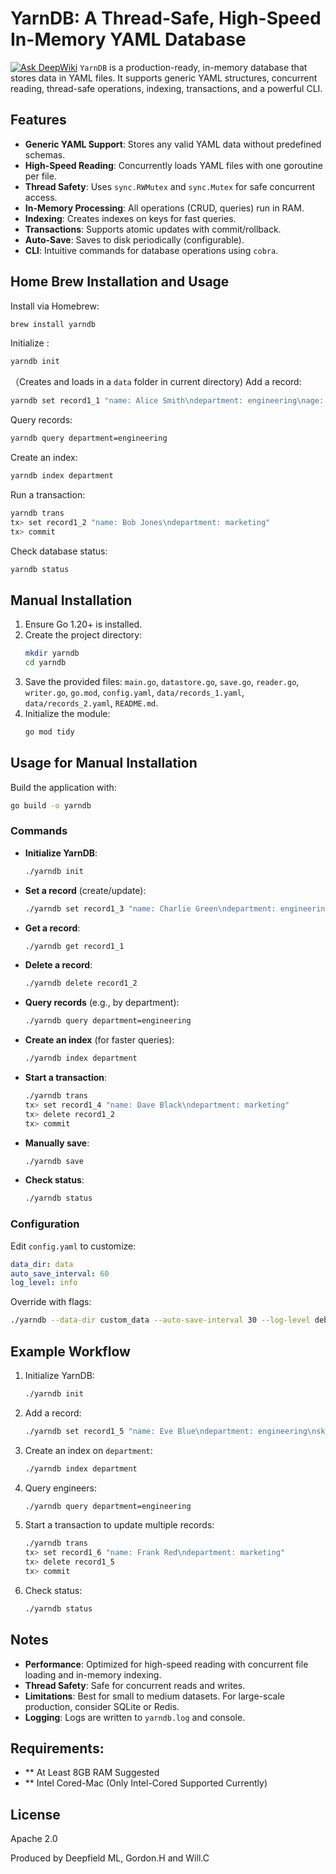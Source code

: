 # YarnDB: A Thread-Safe, High-Speed In-Memory YAML Database
[![Ask DeepWiki](https://deepwiki.com/badge.svg)](https://deepwiki.com/deepfield-ml/yarndb)
`YarnDB` is a production-ready, in-memory database that stores data in YAML files. It supports generic YAML structures, concurrent reading, thread-safe operations, indexing, transactions, and a powerful CLI.

## Features
- **Generic YAML Support**: Stores any valid YAML data without predefined schemas.
- **High-Speed Reading**: Concurrently loads YAML files with one goroutine per file.
- **Thread Safety**: Uses `sync.RWMutex` and `sync.Mutex` for safe concurrent access.
- **In-Memory Processing**: All operations (CRUD, queries) run in RAM.
- **Indexing**: Creates indexes on keys for fast queries.
- **Transactions**: Supports atomic updates with commit/rollback.
- **Auto-Save**: Saves to disk periodically (configurable).
- **CLI**: Intuitive commands for database operations using `cobra`.
## Home Brew Installation and Usage
Install via Homebrew:

```bash
brew install yarndb
```

Initialize :

```bash
yarndb init
```
（Creates and loads in a ` data ` folder in current directory)
Add a record:

```bash
yarndb set record1_1 "name: Alice Smith\ndepartment: engineering\nage: 30"
```

Query records:

```bash
yarndb query department=engineering
```

Create an index:

```bash
yarndb index department
```

Run a transaction:

```bash
yarndb trans
tx> set record1_2 "name: Bob Jones\ndepartment: marketing"
tx> commit
```

Check database status:

```bash
yarndb status
```

## Manual Installation
1. Ensure Go 1.20+ is installed.
2. Create the project directory:
   ```bash
   mkdir yarndb
   cd yarndb
   ```
3. Save the provided files: `main.go`, `datastore.go`, `save.go`, `reader.go`, `writer.go`, `go.mod`, `config.yaml`, `data/records_1.yaml`, `data/records_2.yaml`, `README.md`.
4. Initialize the module:
   ```bash
   go mod tidy
   ```

## Usage for Manual Installation
Build the application with:
```bash
go build -o yarndb
```

### Commands
- **Initialize YarnDB**:
  ```bash
  ./yarndb init
  ```
- **Set a record** (create/update):
  ```bash
  ./yarndb set record1_3 "name: Charlie Green\ndepartment: engineering\nage: 35"
  ```
- **Get a record**:
  ```bash
  ./yarndb get record1_1
  ```
- **Delete a record**:
  ```bash
  ./yarndb delete record1_2
  ```
- **Query records** (e.g., by department):
  ```bash
  ./yarndb query department=engineering
  ```
- **Create an index** (for faster queries):
  ```bash
  ./yarndb index department
  ```
- **Start a transaction**:
  ```bash
  ./yarndb trans
  tx> set record1_4 "name: Dave Black\ndepartment: marketing"
  tx> delete record1_2
  tx> commit
  ```
- **Manually save**:
  ```bash
  ./yarndb save
  ```
- **Check status**:
  ```bash
  ./yarndb status
  ```

### Configuration
Edit `config.yaml` to customize:
```yaml
data_dir: data
auto_save_interval: 60
log_level: info
```
Override with flags:
```bash
./yarndb --data-dir custom_data --auto-save-interval 30 --log-level debug init
```

## Example Workflow
1. Initialize YarnDB:
   ```bash
   ./yarndb init
   ```
2. Add a record:
   ```bash
   ./yarndb set record1_5 "name: Eve Blue\ndepartment: engineering\nskills: [Go, Python]"
   ```
3. Create an index on `department`:
   ```bash
   ./yarndb index department
   ```
4. Query engineers:
   ```bash
   ./yarndb query department=engineering
   ```
5. Start a transaction to update multiple records:
   ```bash
   ./yarndb trans
   tx> set record1_6 "name: Frank Red\ndepartment: marketing"
   tx> delete record1_5
   tx> commit
   ```
6. Check status:
   ```bash
   ./yarndb status
   ```

## Notes
- **Performance**: Optimized for high-speed reading with concurrent file loading and in-memory indexing.
- **Thread Safety**: Safe for concurrent reads and writes.
- **Limitations**: Best for small to medium datasets. For large-scale production, consider SQLite or Redis.
- **Logging**: Logs are written to `yarndb.log` and console.

## Requirements: 
- ** At Least 8GB RAM Suggested
- ** Intel Cored-Mac (Only Intel-Cored Supported Currently)
## License
Apache 2.0

Produced by Deepfield ML, Gordon.H and Will.C
